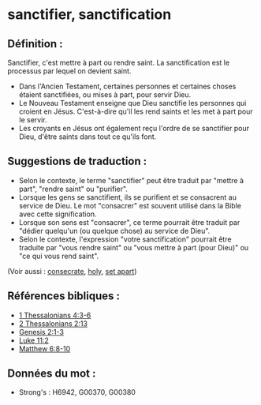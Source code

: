 # sanctifier, sanctification

## Définition :

Sanctifier, c'est mettre à part ou rendre saint. La sanctification est le processus par lequel on devient saint.

* Dans l'Ancien Testament, certaines personnes et certaines choses étaient sanctifiées, ou mises à part, pour servir Dieu.
* Le Nouveau Testament enseigne que Dieu sanctifie les personnes qui croient en Jésus. C'est-à-dire qu'il les rend saints et les met à part pour le servir.
* Les croyants en Jésus ont également reçu l'ordre de se sanctifier pour Dieu, d'être saints dans tout ce qu'ils font.

## Suggestions de traduction :

* Selon le contexte, le terme "sanctifier" peut être traduit par "mettre à part", "rendre saint" ou "purifier".
* Lorsque les gens se sanctifient, ils se purifient et se consacrent au service de Dieu. Le mot "consacrer" est souvent utilisé dans la Bible avec cette signification.
* Lorsque son sens est "consacrer", ce terme pourrait être traduit par "dédier quelqu'un (ou quelque chose) au service de Dieu".
* Selon le contexte, l'expression "votre sanctification" pourrait être traduite par "vous rendre saint" ou "vous mettre à part (pour Dieu)" ou "ce qui vous rend saint".

(Voir aussi : [consecrate](../kt/consecrate.md), [holy](../kt/holy.md), [set apart](../kt/setapart.md))

## Références bibliques :

* [1 Thessalonians 4:3-6](rc://en/tn/help/1th/04/03)
* [2 Thessalonians 2:13](rc://en/tn/help/2th/02/13)
* [Genesis 2:1-3](rc://en/tn/help/gen/02/01)
* [Luke 11:2](rc://en/tn/help/luk/11/02)
* [Matthew 6:8-10](rc://en/tn/help/mat/06/08)

## Données du mot :

* Strong's : H6942, G00370, G00380
